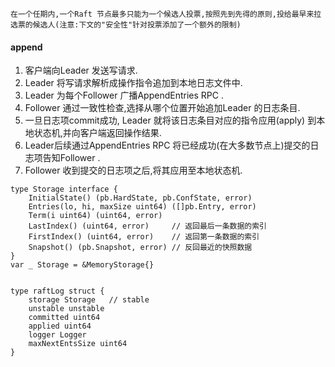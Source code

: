 ```
在一个任期内,一个Raft 节点最多只能为一个候选人投票,按照先到先得的原则,投给最早来拉选票的候选人(注意:下文的"安全性"针对投票添加了一个额外的限制)
```

#### append

1) 客户端向Leader 发送写请求.
2) Leader 将写请求解析成操作指令追加到本地日志文件中.
3) Leader 为每个Follower 广播AppendEntries RPC .
4) Follower 通过一致性检查,选择从哪个位置开始追加Leader 的日志条目.
5) 一旦日志项commit成功, Leader 就将该日志条目对应的指令应用(apply) 到本地状态机,并向客户端返回操作结果.
6) Leader后续通过AppendEntries RPC 将已经成功(在大多数节点上)提交的日志项告知Follower .
7) Follower 收到提交的日志项之后,将其应用至本地状态机.

``` Goland
type Storage interface {
	InitialState() (pb.HardState, pb.ConfState, error)
	Entries(lo, hi, maxSize uint64) ([]pb.Entry, error)
	Term(i uint64) (uint64, error)
	LastIndex() (uint64, error)     // 返回最后一条数据的索引
	FirstIndex() (uint64, error)    // 返回第一条数据的索引
	Snapshot() (pb.Snapshot, error) // 反回最近的快照数据
}
var _ Storage = &MemoryStorage{}


type raftLog struct {
	storage Storage   // stable 
	unstable unstable
	committed uint64
	applied uint64
	logger Logger
	maxNextEntsSize uint64
}

```
